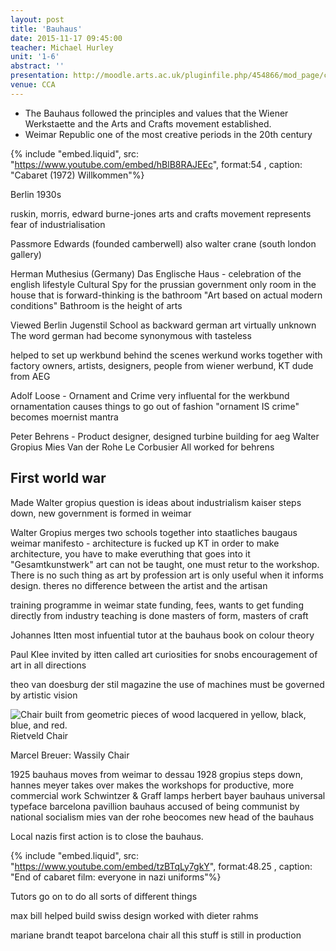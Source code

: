 ```yaml
---
layout: post
title: 'Bauhaus'
date: 2015-11-17 09:45:00
teacher: Michael Hurley
unit: '1-6'
abstract: ''
presentation: http://moodle.arts.ac.uk/pluginfile.php/454866/mod_page/content/31/bauhaus_%20presentaion.pdf
venue: CCA
---
```


- The Bauhaus followed the principles and values that the Wiener Werkstaette and the Arts and Crafts movement established.
- Weimar Republic one of the most creative periods in the 20th century

{% include "embed.liquid", src: "https://www.youtube.com/embed/hBlB8RAJEEc", format:54 , caption: "Cabaret (1972) Willkommen"%}

Berlin 1930s

ruskin, morris, edward burne-jones
arts and crafts movement represents fear of industrialisation

Passmore Edwards (founded camberwell) also walter crane (south london gallery)

Herman Muthesius (Germany)
Das Englische Haus - celebration of the english lifestyle
Cultural Spy for the prussian government
only room in the house that is forward-thinking is the bathroom
"Art based on actual modern conditions"
Bathroom is the height of arts

Viewed Berlin Jugenstil School as backward
german art virtually unknown
The word german had become synonymous with tasteless

helped to set up werkbund behind the scenes
werkund works together with factory owners, artists, designers, people from wiener werbund, KT dude from AEG

Adolf Loose - Ornament and Crime very influental for the werkbund
ornamentation causes things to go out of fashion
"ornament IS crime" becomes moernist mantra

Peter Behrens - Product designer, designed turbine building for aeg
Walter Gropius
Mies Van der Rohe
Le Corbusier
All worked for behrens

## First world war

Made Walter gropius question is ideas about industrialism
kaiser steps down, new government is formed in weimar

Walter Gropius
merges two schools together into staatliches baugaus weimar
manifesto - architecture is fucked up KT
in order to make architecture, you have to make everuthing that goes into it
"Gesamtkunstwerk"
art can not be taught, one must retur to the workshop. There is no such thing as art by profession
art is only useful when it informs design. theres no difference between the artist and the artisan

training programme in weimar
state funding, fees, wants to get funding directly from industry
teaching is done masters of form, masters of craft

Johannes Itten
most infuential tutor at the bauhaus
book on colour theory

Paul Klee invited by itten
called art curiosities for snobs
encouragement of art in all directions

theo van doesburg
der stil magazine
the use of machines must be governed by artistic vision

![Chair built from geometric pieces of wood lacquered in yellow, black, blue, and red.](/assets/notes/Rietveld-Red-and-Blue-chair.jpg)
Rietveld Chair

Marcel Breuer: Wassily Chair

1925 bauhaus moves from weimar to dessau
1928 gropius steps down, hannes meyer takes over
makes the workshops for productive, more commercial work
Schwintzer & Graff lamps
herbert bayer bauhaus universal typeface
barcelona pavillion
bauhaus accused of being communist by national socialism
mies van der rohe beocomes new head of the bauhaus

Local nazis first action is to close the bauhaus.

{% include "embed.liquid", src: "https://www.youtube.com/embed/tzBTqLy7gkY", format:48.25 , caption: "End of cabaret film: everyone in nazi uniforms"%}

Tutors go on to do all sorts of different things

max bill helped build swiss design
worked with dieter rahms

mariane brandt teapot
barcelona chair
all this stuff is still in production
